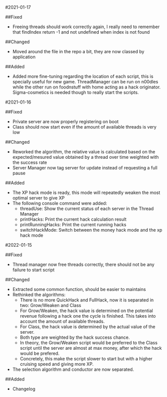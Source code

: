 #2021-01-17

##Fixed

- Freeing threads should work correctly again, I really need to remember that findIndex return -1 and not undefined when index is not found

##Changed

- Moved around the file in the repo a bit, they are now classed by application

##Added

- Added more fine-tuning regarding the location of each script, this is specially useful for new game. ThreadManager can be run on n00dles while the other run on foodnstuff with home acting as a hack originator. Sigma-cosmetics is needed though to really start the scripts.


#2021-01-16

##Fixed

- Private server are now properly registering on boot
- Class should now start even if the amount of available threads is very low

##Changed

- Reworked the algorithm, the relative value is calculated based on the expected/mesured value obtained by a thread over time weighted with the success rate
- Server Manager now tag server for update instead of requesting a full pause

##Added

- The XP hack mode is ready, this mode will repeatedly weaken the most optimal server to give XP
- The following console command were added:
  - threadUse: Show the current status of each server in the Thread Manager
  - printHacks: Print the current hack calculation result
  - printRunningHacks: Print the current running hacks
  - switchHackMode: Switch between the money hack mode and the xp hack mode


#2022-01-15

##Fixed

- Thread manager now free threads correctly, there should not be any failure to start script

##Changed

- Extracted some common function, should be easier to maintains
- Rethinked the algorithms:
  - There is no more QuickHack and FullHack, now it is separated in two: Grow/Weaken and Class
  - For Grow/Weaken, the hack value is determined on the potential revenue following a hack one the cycle is finished. This takes into account the amount of available threads.
  - For Class, the hack value is determined by the actual value of the server.
  - Both type are weighted by the hack success chance.
  - In theory, the Grow/Weaken script would be preferred to the Class script until the server are almost at max money, after which the hack would be prefered. 
  - Concretely, this make the script slower to start but with a higher cruising speed and giving more XP.
- The selection algorithm and conductor are now separated.

##Added

- Changelog

